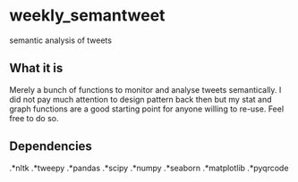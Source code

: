 # weekly_semantweet
semantic analysis of tweets

## What it is

Merely a bunch of functions to monitor and analyse tweets semantically. I did not pay much attention to design pattern back then but my stat and graph functions are a good starting point for anyone willing to re-use. Feel free to do so.

## Dependencies
.*nltk
.*tweepy
.*pandas
.*scipy
.*numpy
.*seaborn
.*matplotlib
.*pyqrcode
